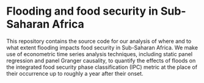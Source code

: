 # Flooding and food security in Sub-Saharan Africa

This repository contains the source code for our analysis of where and to what extent flooding impacts food security in Sub-Saharan Africa. We make use of econometric time series analysis techniques, including static panel regression and panel Granger causality, to quantify the effects of floods on the integrated food security phase classification (IPC) metric at the place of their occurrence up to roughly a year after their onset.  

<!--
This work is accompanied by qualitative case study analysis in our paper, which can be cited as follows:

> Reed, C. et al. The impact of flooding on food security across Sub-Saharan Africa. (In review).
-->
<!--
## Where does flooding affect food security?

<p align="middle">
 <img src="/outputs/figures/granger-map-final.png" width="500" />
 <img src="/outputs/figures/granger-pop-insecure.png" width="500" /> 
</p>
-->

